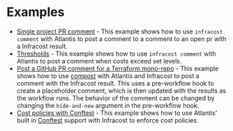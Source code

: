 # Examples

* [Single project PR comment](single_project) - This example shows how to use `infracost comment` with Atlantis to post a comment to a comment to an open pr with a Infracost result.
* [Thresholds](thresholds) - This example shows how to use `infracost comment` with Atlantis to post a comment when costs exceed set levels.
* [Post a GitHub PR comment for a Terraform mono-repo](monorepo_github_comment) - This example shows how to use [compost](https://github.com/infracost/compost) with Atlantis and Infracost to post a comment with the Infracost result. This uses a pre-workflow hook to create a placeholder comment, which is then updated with the results as the workflow runs. The behavior of the comment can be changed by changing the `hide-and-new` argument in the pre-workflow hook.
* [Cost policies with Conftest](conftest) - This example shows how to use Atlantis' built in [Conftest](https://www.conftest.dev/) support with Infracost to enforce cost policies.
